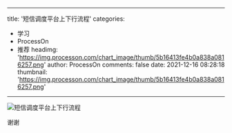
---
title: '短信调度平台上下行流程'
categories: 
 - 学习
 - ProcessOn
 - 推荐
headimg: 'https://img.processon.com/chart_image/thumb/5b16413fe4b0a838a0816257.png'
author: ProcessOn
comments: false
date: 2021-12-16 08:28:18
thumbnail: 'https://img.processon.com/chart_image/thumb/5b16413fe4b0a838a0816257.png'
---

<div>   
<img class="thumb" alt="短信调度平台上下行流程" src="https://img.processon.com/chart_image/thumb/5b16413fe4b0a838a0816257.png" referrerpolicy="no-referrer">
<p>谢谢</p>  
</div>
            
